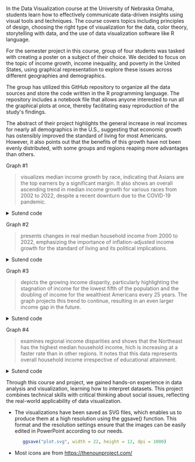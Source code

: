 In the Data Visualization course at the University of Nebraska Omaha, students learn how to effectively communicate data-driven insights using visual tools and techniques. The course covers topics including principles of design, choosing the right type of visualization for the data, color theory, storytelling with data, and the use of data visualization software like R language.

For the semester project in this course, group of four students was tasked with creating a poster on a subject of their choice. 
We decided to focus on the topic of income growth, income inequality, and poverty in the United States, using graphical representation to explore these issues across different geographies and demographics.

The group has utilized this GitHub repository to organize all the data sources and store the code written in the R programming language. 
The repository includes a notebook file that allows anyone interested to run all the graphical plots at once, thereby facilitating easy reproduction of the study's findings.

The abstract of their project highlights the general increase in real incomes for nearly all demographics in the U.S., suggesting that economic growth has ostensibly improved the standard of living for most Americans. However, it also points out that the benefits of this growth have not been evenly distributed, with some groups and regions reaping more advantages than others.

Graph #1 
> visualizes median income growth by race, indicating that Asians are the top earners
> by a significant margin. It also shows an overall ascending trend in median income
> growth for various races from 2002 to 2022, despite a recent downturn due to the COVID-19 pandemic.
<details>
<summary>Sutend code</summary>
   
### Farida
```R
   Data = read.csv("Race of Householder-Households by Median Income.csv")
   #install.packages("ggplot2")
   #install.packages("tidyverse")
   
   library(tidyverse)
   
   library(ggplot2)
   
   data_long <- tidyr::pivot_longer(Data, cols = c(White, Black, Asian, Hispanic),
                                    names_to = "Race", values_to = "Value")
   
   ggplot(data_long, aes(x = Year, y = Value, color = Race)) +
     geom_line(size = 4.5) +
     
     labs(x = "Year", y = "Income", title = "Real Median Income by Racial Group, Asians = Top Earners") +
     scale_y_continuous(labels = scales::comma) +
     theme_minimal() 
```
```R
   ggsave("z_fig_Farida.svg", width = 22, height = 12, dpi = 1000)
```
</details>

Graph #2 
> presents changes in real median household income from 2000 to 2022,
> emphasizing the importance of inflation-adjusted income growth
> for the standard of living and its political implications.
<details>
<summary>Sutend code</summary>
   
### Brent
```R
   install.packages("maps")
```
```R
   library(maps)
   library(ggplot2)
   library(colorspace)
   library(dplyr)
   
   state_med_income = read.csv("Median Household Income by State.csv")
   MainStates <- map_data("state")
   colnames(MainStates)[5]  <- "state"
   MergedStates <- inner_join(state_med_income, MainStates, by = "state")
   
   g <- ggplot(MergedStates, aes(x=long, y=lat, group=group, fill = pct_chng_frm_2000)) + 
     geom_polygon(color="grey", size = 0.2) +
     scale_fill_continuous_diverging(name = 'Percent', palette = "Purple-Green") +
     theme(panel.background = element_rect(fill = "transparent", color = NA),
         panel.grid.major = element_blank(),
         panel.grid.minor = element_blank(),
         axis.title = element_blank(),
         axis.text = element_blank(),
         axis.ticks = element_blank())
   
   g 
```
```R
   ggsave("z_fig_Brent.svg", width = 22, height = 12, dpi = 1000)
```

</details>

Graph #3 
> depicts the growing income disparity, particularly highlighting
> the stagnation of income for the lowest fifth of the population
> and the doubling of income for the wealthiest Americans every 25 years.
> The graph projects this trend to continue, resulting in an even larger income gap in the future.
<details>
<summary>Sutend code</summary>
   
### Souleymane
```R
   #Table representes Mean Income Received by Each Fifth and Top 5 Percent of All Households: 1967 to 2022						
   #from the 2023 Annual Social and Economic (ASEC) Supplement
   #sample of  95,000 households, random mix of Population Characteristics, races, Consumer Income and Geographic
   #
   #
   
   library(ggplot2)
   df <- read.csv("meanInc.csv")
   
   ## Remove parentheses and their contents from "year" column
   df$Year <- gsub("\\s*\\(.*\\)\\s*", "", df$Year)
   df <- slice(df, -1) #remove the first line
   
   library(dplyr)
   
   ## Remove commas from all columns
   df <- mutate_all(df, function(x) as.numeric(gsub(",", "", x)))
   ## Convert all columns to numeric
   df <- mutate_all(df, as.numeric)
   ## Convert "year" column to date format
   df$Year <- as.Date(paste0(df$Year, "-01-01"))
   #head(df)
   
   ## Plot the time series
   ## Plot the data
   desired_order <- c("Lowest", "Second", "Middle", "Fourth", "Highest", "Top 5")
   
   library(RColorBrewer) 
   pal_colors <- brewer.pal(n = 6, name = "Set1")
   
   pal_colors <- rev(pal_colors) #reverse for yellow to be for back -lower earner
   now <- ggplot(df, aes(x = Year))+
     geom_line(size = 2.0, aes(y = Lowest, color = "Lowest")) +
     geom_line(size = 2.5, aes(y = Second, color = "Second")) +
     geom_line(size = 3.0, aes(y = Middle, color = "Middle")) +
     geom_line(size = 3.5, aes(y = Fourth, color = "Fourth")) +
     geom_line(size = 4.0, aes(y = Highest, color = "Highest")) +
     geom_line(size = 4.5, aes(y = `Top.5`, color = "Top 5")) +
     #scale_x_continuous(breaks = seq(min(df$Year), max(df$Year), by = 40)) +
     #labs(x = "Year", y = "Value") +
     #scale_color_manual(values = c("blue", "green", "red", "orange", "purple", "black")) +
     scale_color_manual(values = c("Lowest" = pal_colors[1], 
                                   "Second" = pal_colors[2],
                                   "Middle" = pal_colors[3],
                                   "Fourth" = pal_colors[4],
                                   "Highest" = pal_colors[5],
                                   "Top 5" = pal_colors[6]),
                        labels = c("Lowest", "Second", "Middle", "Fourth", "Highest", "Top 5")) +
     scale_y_continuous(labels = function(x) paste0(x/1000, "k")) +
     labs(title = "Growing Disparity: Doubling of Income for the Wealthiest Americans Every 25 Years",
          y = "Mean Income Received by Each Fifth and Top 5 Percent",
          x = "") +
     
     geom_text(aes(x = max(Year), y = max(Lowest), label = "Lowest"), hjust = -0.1, color = pal_colors[1]) +
     geom_text(aes(x = max(Year), y = max(Second), label = "Second"), hjust = -0.1, color = pal_colors[2]) +
     geom_text(aes(x = max(Year), y = max(Middle), label = "Middle"), hjust = -0.1, color = pal_colors[3]) +
     geom_text(aes(x = max(Year), y = max(Fourth), label = "Fourth"), hjust = -0.1, color = pal_colors[4]) +
     geom_text(aes(x = max(Year), y = max(Highest), label = "Highest"), hjust = -0.1, color = pal_colors[5]) +
     geom_text(aes(x = max(Year), y = max(`Top.5`), label = "Top 5"), hjust = -0.1, color = pal_colors[6]) +
     
     theme(legend.position = "none") +
     
     theme(panel.grid = element_line(color = "gray", size = 0.4),
           panel.grid.major.y = element_line(color = "gray", size = 0.4),
           panel.grid.minor = element_blank(),
           axis.text.y = element_text(size = 10),
           axis.title.y = element_text(size = 12),
           plot.title = element_text(size = 14, hjust = 0.5)) +
     
     theme_minimal()
   
   now
   
   
   
   
   
   
   ##Future Trend
   ## Convert "Year" column to proper date format
   df$Year <- as.Date(df$Year)
   
   ## Create an empty list to store the forecasted data frames for each category
   forecast_dfs <- list()
   
   ## Iterate over each category and fit a linear regression model
   for (category in c("Lowest", "Second", "Middle", "Fourth", "Highest", "Top.5")) {
     ## Fit a linear regression model
     model <- lm(df[[category]] ~ Year, data = df)
     
     ## Create a new data frame for the forecasted years
     forecast_df <- data.frame(Year = seq(as.Date(max(df$Year)), as.Date("2050-01-01"), by = "year"))
     
     ## Predict the values for the forecasted years using the model
     forecast_df[[category]] <- predict(model, newdata = forecast_df)
     
     ## Add the forecasted data frame to the list
     forecast_dfs[[category]] <- forecast_df
   }
   
   ## Combine all the forecasted data frames into a single data frame
   combined_forecast_df <- Reduce(function(x, y) merge(x, y, by = "Year", all = TRUE), forecast_dfs)
   
   ## Plot the original data and the forecasted trends for all categories
   futur <- now +  
     geom_line(size = 2.5, data = combined_forecast_df, aes(x = Year, y = Lowest), color = pal_colors[1], linetype = "dashed") +
     geom_line(size = 2.5, data = combined_forecast_df, aes(x = Year, y = Second), color = pal_colors[2], linetype = "dashed") +
     geom_line(size = 2.5, data = combined_forecast_df, aes(x = Year, y = Middle), color = pal_colors[3], linetype = "dashed") +
     geom_line(size = 2.5, data = combined_forecast_df, aes(x = Year, y = Fourth), color = pal_colors[4], linetype = "dashed") +
     geom_line(size = 2.5, data = combined_forecast_df, aes(x = Year, y = Highest), color = pal_colors[5], linetype = "dashed") +
     geom_line(size = 2.5, data = combined_forecast_df, aes(x = Year, y = `Top.5`), color = pal_colors[6], linetype = "dashed") 
   
   futur
   
   
   
   
   
   library(broom)
   df$Year <- as.Date(df$Year)
   # Create an empty list to store the regression results
   regression_results <- list()
   
   for (variable in c("Lowest", "Second", "Middle", "Fourth", "Highest", "Top.5")) {
     model <- lm(df[[variable]] ~ Year, data = df)
     regression_result <- tidy(model)
     
     # Add the regression results to the list
     regression_results[[variable]] <- regression_result
   }
   
   # Combine all the regression results into a single data frame, and bingo
   combined_regression_results <- do.call(rbind, regression_results)
   print(combined_regression_results)
   
   #In the pptx:
   #Based on the analysis, it can be observed that the income of the first lower fifth in the USA has remained stagnant and is projected to remain unchanged over the next 30 years.​
   #Growing disparity between the lower income population and the high earners.​
   #In 2023, the highest earners were making approximately 40 times more than the first lower fifth of the population. However, by 2050, this gap is expected to widen to over 40 times. These findings highlight the widening income inequality in the USA over time. ​
   #icones bills:
   #- https://pixabay.com/vectors/ai-generated-coins-gold-stack-8138052/
```
```R
   ggsave("z_fig_Souley.svg", width = 22, height = 12, dpi = 1000)
```
</details>

Graph #4  
> examines regional income disparities and shows that the Northeast has the highest median household income,
> hich is increasing at a faster rate than in other regions.
> It notes that this data represents overall household income irrespective of educational attainment.
<details>
<summary>Sutend code</summary>
   
### Abhi
```R
   library(dplyr)
   library(tidyr)
   library(ggplot2)
   
   # Load the data
   state_household <- read.csv("state_household.csv")
   
   # Define regions
   regions <- list(
     "Northeast" = c("Connecticut", "Maine", "Massachusetts", "New Hampshire", "Rhode Island", "Vermont", "New Jersey", "New York", "Pennsylvania"),
     "Midwest" = c("Illinois", "Indiana", "Michigan", "Ohio", "Wisconsin", "Iowa", "Kansas", "Minnesota", "Missouri", "Nebraska", "North Dakota", "South Dakota"),
     "South" = c("Delaware", "Florida", "Georgia", "Maryland", "North Carolina", "South Carolina", "Virginia", "District of Columbia", "West Virginia", "Alabama", "Kentucky", "Mississippi", "Tennessee", "Arkansas", "Louisiana", "Oklahoma", "Texas"),
     "West" = c("Arizona", "Colorado", "Idaho", "Montana", "Nevada", "New Mexico", "Utah", "Wyoming", "Alaska", "California", "Hawaii", "Oregon", "Washington"),
     "United States" = "United States"
   )
   
   # Convert X2022 to numeric
   state_household$X2022 <- as.numeric(as.character(state_household$X2022))
   
   # Add Region column based on State
   state_household$Region <- unlist(lapply(state_household$State, function(state) {
     for (region in names(regions)) {
       if (state %in% regions[[region]]) {
         return(region)
       }
     }
   }))
   
   # Melt the data to long format
   state_household_long <- state_household %>%
     select(State, Region, starts_with("X")) %>%
     pivot_longer(cols = starts_with("X"), names_to = "Year", values_to = "Income")
   
   # Convert Year to numeric
   state_household_long$Year <- as.numeric(gsub("X", "", state_household_long$Year))
   
   # Aggregate the data by Region and Year
   region_income <- state_household_long %>%
     group_by(Region, Year) %>%
     summarise(Avg_Income = median(Income))
   
   # Calculate the aggregated median household income for all states combined as the United States data
   us_aggregated_income <- region_income %>%
     filter(Region != "United States") %>%
     group_by(Year) %>%
     summarise(Avg_Income = median(Avg_Income))
   
   # Plot the line chart with a smoother line
   ggplot(region_income, aes(x = Year, y = Avg_Income, color = Region)) +
     geom_line() +
     geom_smooth(method = "loess", se = FALSE, color = "black", aes(group = 1)) + # Add a smoother line
     labs(title = "Median Household Income by Region (2000-2022)",
          x = "Year",
          y = "Median Household Income",
          color = "Region") +
     theme_minimal()
```
```R
    ggsave("z_fig_Abhi.svg", width = 22, height = 12, dpi = 1000)
```

</details>

Through this course and project, we gained hands-on experience in data analysis and visualization, learning how to interpret datasets. This project combines technical skills with critical thinking about social issues, reflecting the real-world applicability of data visualization.

- The visualizations have been saved as SVG files, which enables us to produce them at a high resolution using the ggsave() function. This format and the resolution settings ensure that the images can be easily edited in PowerPoint according to our needs.
   ```R
      ggsave("plot.svg", width = 22, height = 12, dpi = 1000)
   ```
 - Most icons are from https://thenounproject.com/
